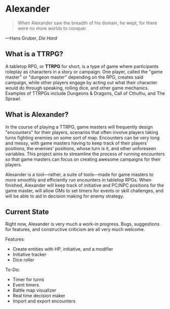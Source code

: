 # Alexander

> When Alexander saw the breadth of his domain, he wept, for there were no more worlds to conquer.

—Hans Gruber, *Die Hard*

## What is a TTRPG?

A tabletop RPG, or **TTRPG** for short, is a type of game where participants roleplay as characters in a story or campaign. One player, called the "game master" or "dungeon master" depending on the RPG, creates said campaign, while other players engage by acting out what their character would do through speaking, rolling dice, and other game mechanics. Examples of TTRPGs include Dungeons & Dragons, Call of Cthulhu, and The Sprawl.

## What is Alexander?

In the course of playing a TTRPG, game masters will frequently design "encounters" for their players, scenarios that often involve players taking turns fighting enemies on some sort of map. Encounters can be very long and messy, with game masters having to keep track of their players' positions, the enemies' positions, whose turn is it, and other unforeseen variables. This project aims to streamline the process of running encounters so that game masters can focus on creating awesome campaigns for their players.

Alexander is a tool—rather, a suite of tools—made for game masters to more smoothly and efficiently run encounters in tabletop RPGs. When finished, Alexander will keep track of initiative and PC/NPC positions for the game master, will allow GMs to set timers for events or skill challenges, and will be able to aid in decision making for enemy strategy.

## Current State

Right now, Alexander is very much a work-in progress. Bugs, suggestions for features, and constructive criticism are all very much welcome.

Features:
* Create entities with HP, initiative, and a modifier
* Initiative tracker
* Dice roller

To-Do:
* Timer for turns
* Event timers
* Battle map visualizer
* Real time decision maker
* Import and export encounters